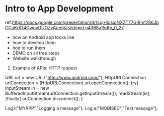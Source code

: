 # Intro to App Development
ref:https://docs.google.com/presentation/d/1cqiHIosidNXZTT7GiRmfz86JbCCuKrK14OwnvDUOZyA/edit#slide=id.g4368a15dfb_0_27
* how an Android app looks like
* how to develop them
* hoe to run them
* DEMO on all tree steps
* Website walkthrough

1. Example of APIs: HTTP request

URL url = new URL("http://www.android.com/");
HttpURLConnection urlConnection = (HttpURLConnection)
url.openConnection();
try{
	InputStream in = new BufferedInputStream(urlConnection.getInputStream());
	readStream(in);
}finally{
	urlConnection.disconnect();
}

Log.i("MYAPP","Logging a message");
Log.e("MOBISEC","Test message");